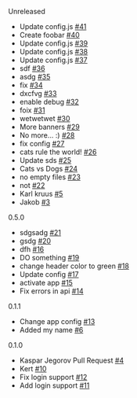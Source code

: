 

Unreleased
* Update config.js [#41](https://github.com/eritikass/alfa-beeta/pull/41)
* Create foobar [#40](https://github.com/eritikass/alfa-beeta/pull/40)
* Update config.js [#39](https://github.com/eritikass/alfa-beeta/pull/39)
* Update config.js [#38](https://github.com/eritikass/alfa-beeta/pull/38)
* Update config.js [#37](https://github.com/eritikass/alfa-beeta/pull/37)
* sdf [#36](https://github.com/eritikass/alfa-beeta/pull/36)
* asdg [#35](https://github.com/eritikass/alfa-beeta/pull/35)
* fix [#34](https://github.com/eritikass/alfa-beeta/pull/34)
* dxcfvg [#33](https://github.com/eritikass/alfa-beeta/pull/33)
* enable debug [#32](https://github.com/eritikass/alfa-beeta/pull/32)
* foix [#31](https://github.com/eritikass/alfa-beeta/pull/31)
* wetwetwet [#30](https://github.com/eritikass/alfa-beeta/pull/30)
* More banners [#29](https://github.com/eritikass/alfa-beeta/pull/29)
* No more... :) [#28](https://github.com/eritikass/alfa-beeta/pull/28)
* fix config [#27](https://github.com/eritikass/alfa-beeta/pull/27)
* cats rule the world! [#26](https://github.com/eritikass/alfa-beeta/pull/26)
* Update sds [#25](https://github.com/eritikass/alfa-beeta/pull/25)
* Cats vs Dogs [#24](https://github.com/eritikass/alfa-beeta/pull/24)
* no empty files [#23](https://github.com/eritikass/alfa-beeta/pull/23)
* not [#22](https://github.com/eritikass/alfa-beeta/pull/22)
* Karl kruus [#5](https://github.com/eritikass/alfa-beeta/pull/5)
* Jakob [#3](https://github.com/eritikass/alfa-beeta/pull/3)

0.5.0
* sdgsadg [#21](https://github.com/eritikass/alfa-beeta/pull/21)
* gsdg [#20](https://github.com/eritikass/alfa-beeta/pull/20)
* dfh [#16](https://github.com/eritikass/alfa-beeta/pull/16)
* DO something [#19](https://github.com/eritikass/alfa-beeta/pull/19)
* change header color to green [#18](https://github.com/eritikass/alfa-beeta/pull/18)
* Update config [#17](https://github.com/eritikass/alfa-beeta/pull/17)
* activate app [#15](https://github.com/eritikass/alfa-beeta/pull/15)
* Fix errors in api [#14](https://github.com/eritikass/alfa-beeta/pull/14)

0.1.1
* Change app config [#13](https://github.com/eritikass/alfa-beeta/pull/13)
* Added my name [#6](https://github.com/eritikass/alfa-beeta/pull/6)

0.1.0
* Kaspar Jegorov Pull Request [#4](https://github.com/eritikass/alfa-beeta/pull/4)
* Kert [#10](https://github.com/eritikass/alfa-beeta/pull/10)
* Fix login support [#12](https://github.com/eritikass/alfa-beeta/pull/12)
* Add login support [#11](https://github.com/eritikass/alfa-beeta/pull/11)
